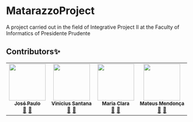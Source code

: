 # MatarazzoProject
A project carried out in the field of Integrative Project II at the Faculty of Informatics of Presidente Prudente
## Contributors✨
<table>
  <tr>
      <td align="center">
        <a href="https://github.com/jpsaturnino"><img src="https://avatars.githubusercontent.com/u/47997386?v=4" width="100px;" alt=""/><br /><sub><b>José Paulo</b></sub></a><br/>
        <a href="#question-jpsaturnino" title="Questões Respondidas">💬</a> <a href="https://github.com/rxngui/matarazzoProjects/commits?author=jpsaturnino"                 title="Todos Commits">📖</a>
      </td>
      <td align="center">
        <a href="https://github.com/Santanicius"><img src="https://avatars.githubusercontent.com/u/63524983?v=4" width="100px;" alt=""/><br /><sub><b>Vinicius Santana</b></sub>           </a><br/>
        <a href="#question-Santanicius" title="Questões Respondidas">💬</a> <a href="https://github.com/rxngui/matarazzoProject/commits?author=Santanicius"                       title="Todos Commits">📖</a>
      </td>
      <td align="center">
        <a href="https://github.com/mariaclara-rs"><img src="https://avatars.githubusercontent.com/u/63561594?v=4" width="100px;" alt=""/><br/><sub><b>Maria Clara</b></sub></a>           <br/>
        <a href="#question-mariaclara-rs" title="Questões Respondidas">💬</a> <a href="https://github.com/rxngui/matarazzoProject/commits?author=mariaclara-rs"                   title="Todos Commits">📖</a>
      </td>
      <td align="center">
        <a href="https://github.com/rxngui"><img src="https://avatars.githubusercontent.com/u/54865573?v=4" width="100px;" alt=""/><br/><sub><b>Mateus Mendonça</b></sub></a>               <br/>
        <a href="#question-rxngui" title="Questões Respondidas">💬</a> <a href="https://github.com/rxngui/matarazzoProject/commits?author=rxngui"                                 title="Todos Commits">📖</a>
      </td>
  </tr>
<table>
